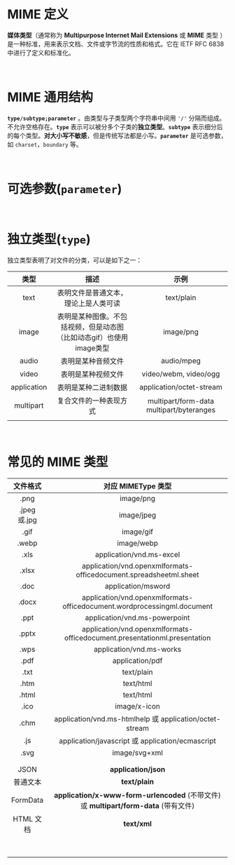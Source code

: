 
# MIME 定义

**媒体类型**（通常称为 **Multipurpose Internet Mail Extensions** 或 **MIME** 类型 ）是一种标准，用来表示文档、文件或字节流的性质和格式。它在 IETF RFC 6838 中进行了定义和标准化。

</br>

# MIME 通用结构

**`type/subtype;parameter`** 。由类型与子类型两个字符串中间用 `'/'` 分隔而组成。不允许空格存在。**`type`** 表示可以被分多个子类的**独立类型**。**`subtype`** 表示细分后的每个类型。**对大小写不敏感**，但是传统写法都是小写。**`parameter`** 是可选参数，如 `charset`，`boundary` 等。

</br>

# 可选参数(`parameter`)



</br>

# 独立类型(`type`)

独立类型表明了对文件的分类，可以是如下之一：

|    类型     |                                 描述                                 |                   示例                   |
|:-----------:|:--------------------------------------------------------------------:|:----------------------------------------:|
|    text     |                 表明文件是普通文本，理论上是人类可读                 |                text/plain                |
|    image    | 表明是某种图像。不包括视频，但是动态图（比如动态gif）也使用image类型 |                image/png                 |
|    audio    |                          表明是某种音频文件                          |                audio/mpeg                |
|    video    |                          表明是某种视频文件                          |          video/webm, video/ogg           |
| application |                         表明是某种二进制数据                         |         application/octet-stream         |
|  multipart  |                        复合文件的一种表现方式                        | multipart/form-data multipart/byteranges |
|             |                                                                      |                                          |

</br>

# 常见的 MIME 类型

|   文件格式   |                                   对应 MIMEType 类型                                   |
|:------------:|:--------------------------------------------------------------------------------------:|
|     .png     |                                       image/png                                        |
| .jpeg 或.jpg |                                       image/jpeg                                       |
|     .gif     |                                       image/gif                                        |
|    .webp     |                                       image/webp                                       |
|     .xls     |                                application/vnd.ms-excel                                |
|    .xlsx     |           application/vnd.openxmlformats-officedocument.spreadsheetml.sheet            |
|     .doc     |                                   application/msword                                   |
|    .docx     |        application/vnd.openxmlformats-officedocument.wordprocessingml.document         |
|     .ppt     |                             application/vnd.ms-powerpoint                              |
|    .pptx     |       application/vnd.openxmlformats-officedocument.presentationml.presentation        |
|     .wps     |                                application/vnd.ms-works                                |
|     .pdf     |                                    application/pdf                                     |
|     .txt     |                                       text/plain                                       |
|     .htm     |                                       text/html                                        |
|    .html     |                                       text/html                                        |
|     .ico     |                                      image/x-icon                                      |
|     .chm     |                application/vnd.ms-htmlhelp 或 application/octet-stream                 |
|     .js      |                    application/javascript 或 application/ecmascript                    |
|     .svg     |                                     image/svg+xml                                      |
|              |                                                                                        |
|              |                                                                                        |
|     JSON     |                                  **application/json**                                  |
|   普通文本   |                                     **text/plain**                                     |
|   FormData   | **application/x-www-form-urlencoded** (不带文件) 或 **multipart/form-data** (带有文件) |
|  HTML 文档   |                                      **text/xml**                                      |
|              |                                                                                        |
|              |                                                                                        |
|              |                                                                                        |
|              |                                                                                        |
|              |                                                                                        |
|              |                                                                                        |
|              |                                                                                        |
|              |                                                                                        |
